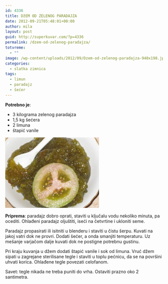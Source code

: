 ```yaml
---
id: 4336
title: DžEM OD ZELENOG PARADAJZA
date: 2012-09-21T05:48:01+00:00
author: mila
layout: post
guid: http://superkuvar.com/?p=4336
permalink: /dzem-od-zelenog-paradajza/
totvreme:
  - ""
image: /wp-content/uploads/2012/09/Dzem-od-zelenog-paradajza-940x198.jpg
categories:
  - slatka zimnica
tags:
  - limun
  - paradajz
  - šećer
---
```

**Potrebno je**:

  * 3 kilograma zelenog paradajza
  * 1,5 kg šećera
  * 2 limuna
  * štapić vanile

<img class="alignnone size-medium wp-image-4360" title="Dzem od zelenog paradajza" src="/wp-content/uploads/2012/09/Dzem-od-zelenog-paradajza-300x225.jpg" alt="" width="300" height="225" /> 

**Priprema**: paradajz dobro oprati, staviti u ključalu vodu nekoliko minuta, pa ocediti. Ohlađeni paradajz oljuštiti, iseći na četvrtine i ukloniti seme.

Paradajz propasirati ili isitniti u blenderu i staviti u čistu šerpu. Kuvati na jakoj vatri dok ne provri. Dodati šećer, a onda smanjiti temperaturu. Uz mešanje varjačom dalje kuvati dok ne postigne potrebnu gustinu.

Pri kraju kuvanja u džem dodati štapić vanile i sok od limuna. Vruć džem sipati u zagrejane sterilisane tegle i staviti u toplu pećnicu, da se na površini uhvati korica. Ohlađene tegle povezati celofanom.

Savet: tegle nikada ne treba puniti do vrha. Ostaviti prazno oko 2 santimetra.